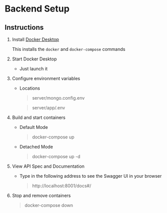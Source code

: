 # Backend Setup

## Instructions
1. Install <a href="https://www.docker.com/products/docker-desktop/">Docker Desktop</a>

    This installs the `docker` and `docker-compose` commands

2. Start Docker Desktop
    - Just launch it

3. Configure environment variables
    - Locations
      > server/mongo.config.env

      > server/app/.env

4. Build and start containers

    - Default Mode
      >docker-compose up

    - Detached Mode
      >docker-compose up -d

5. View API Spec and Documentation

    - Type in the following address to see the Swagger UI in your browser
      >http://localhost:8001/docs#/

6. Stop and remove containers

    >docker-compose down